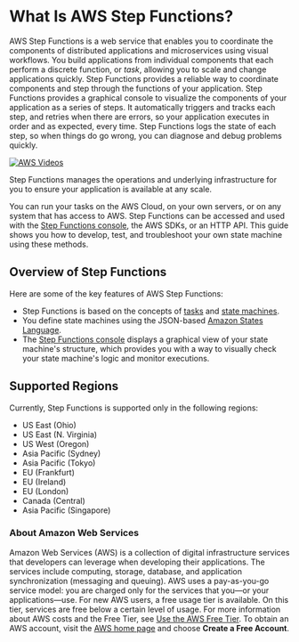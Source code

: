 # What Is AWS Step Functions?<a name="welcome"></a>

AWS Step Functions is a web service that enables you to coordinate the components of distributed applications and microservices using visual workflows\. You build applications from individual components that each perform a discrete function, or *task*, allowing you to scale and change applications quickly\. Step Functions provides a reliable way to coordinate components and step through the functions of your application\. Step Functions provides a graphical console to visualize the components of your application as a series of steps\. It automatically triggers and tracks each step, and retries when there are errors, so your application executes in order and as expected, every time\. Step Functions logs the state of each step, so when things do go wrong, you can diagnose and debug problems quickly\.

[![AWS Videos](http://img.youtube.com/vi/https://www.youtube.com/embed/Dh7h3lkpeP4?rel=0&amp;controls=0&amp;showinfo=0/0.jpg)](http://www.youtube.com/watch?v=https://www.youtube.com/embed/Dh7h3lkpeP4?rel=0&amp;controls=0&amp;showinfo=0)

Step Functions manages the operations and underlying infrastructure for you to ensure your application is available at any scale\.

You can run your tasks on the AWS Cloud, on your own servers, or on any system that has access to AWS\. Step Functions can be accessed and used with the [Step Functions console](https://console.aws.amazon.com/states/home?region=us-east-1#/), the AWS SDKs, or an HTTP API\. This guide shows you how to develop, test, and troubleshoot your own state machine using these methods\.

## Overview of Step Functions<a name="overview"></a>

Here are some of the key features of AWS Step Functions:
+ Step Functions is based on the concepts of [tasks](concepts-tasks.md) and [state machines](concepts-states.md)\.
+ You define state machines using the JSON\-based [Amazon States Language](concepts-amazon-states-language.md)\.
+ The [Step Functions console](https://console.aws.amazon.com/states/home?region=us-east-1#/) displays a graphical view of your state machine's structure, which provides you with a way to visually check your state machine's logic and monitor executions\.

## Supported Regions<a name="supported-regions"></a>

Currently, Step Functions is supported only in the following regions:
+ US East \(Ohio\)
+ US East \(N\. Virginia\)
+ US West \(Oregon\)
+ Asia Pacific \(Sydney\)
+ Asia Pacific \(Tokyo\)
+ EU \(Frankfurt\)
+ EU \(Ireland\)
+ EU \(London\)
+ Canada \(Central\)
+ Asia Pacific \(Singapore\)

### About Amazon Web Services<a name="about-amazon-web-services"></a>

 Amazon Web Services \(AWS\) is a collection of digital infrastructure services that developers can leverage when developing their applications\. The services include computing, storage, database, and application synchronization \(messaging and queuing\)\. AWS uses a pay\-as\-you\-go service model: you are charged only for the services that you—or your applications—use\. For new AWS users, a free usage tier is available\. On this tier, services are free below a certain level of usage\. For more information about AWS costs and the Free Tier, see [Use the AWS Free Tier](http://docs.aws.amazon.com/awsaccountbilling/latest/aboutv2/billing-free-tier.html)\. To obtain an AWS account, visit the [AWS home page](https://aws.amazon.com/) and choose **Create a Free Account**\.